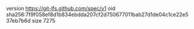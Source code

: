 version https://git-lfs.github.com/spec/v1
oid sha256:7f9f058ef8d1b834ebdda207cf2d750677011bab27d1de04c1ce22e537eb7b6d
size 7275
